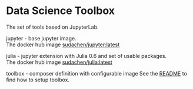 # Data Science Toolbox  

The set of tools based on JupyterLab.

jupyter - base jupyter image.    
The docker hub image [sudachen/jupyter:latest](http://hub.docker.com/r/sudachen/jupyter)

julia - jupyter extension with Julia 0.6 and set of usable packages.   
The docker hub image [sudachen/julia:latest](http://hub.docker.com/r/sudachen/jupyter)

toolbox - composer definition with configurable image
See the [README](https://github.com/sudachen/dstoolbox/blob/master/toolbox/README.md) to find how to setup toolbox.


